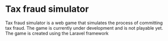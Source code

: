 # Tax fraud simulator
Tax fraud simulator is a web game that simulates the process of committing tax fraud. The game is currently under development and is not playable yet. The game is created using the Laravel framework